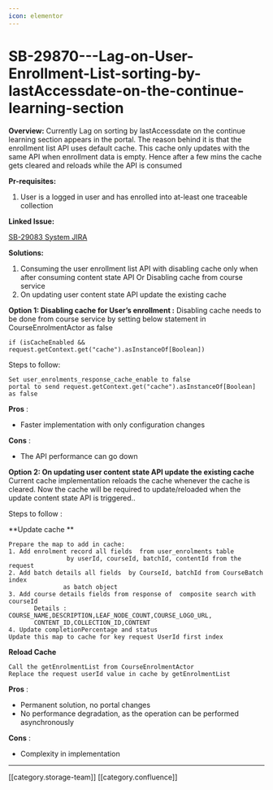 ```yaml
---
icon: elementor
---
```


# SB-29870---Lag-on-User-Enrollment-List-sorting-by-lastAccessdate-on-the-continue-learning-section

**Overview:** Currently Lag on sorting by lastAccessdate on the continue learning section appears in the portal. The reason behind it is that the enrollment list API uses default cache. This cache only updates with the same API when enrollment data is empty.  Hence after a few mins the cache gets cleared and reloads while the API is consumed

**Pr-requisites:**

1. User is a logged in user and has enrolled into at-least one traceable collection

**Linked Issue:**

[SB-29083 System JIRA](https://browse/SB-29083)

**Solutions:**

1. Consuming the user enrollment list API with disabling cache only when after consuming content state API Or Disabling cache from course service&#x20;
2. On updating user content state API update the existing cache&#x20;

**Option 1: Disabling cache for User’s enrollment :** Disabling cache needs to be done from course service by setting below statement in CourseEnrolmentActor as false

```
if (isCacheEnabled && request.getContext.get("cache").asInstanceOf[Boolean])
```

Steps to follow:

```
Set user_enrolments_response_cache_enable to false
portal to send request.getContext.get("cache").asInstanceOf[Boolean] as false
```

**Pros** :

* Faster implementation with only configuration changes&#x20;

**Cons** :

* The API performance can go down&#x20;

**Option 2: On updating user content state API update the existing cache** Current cache implementation reloads the cache whenever the cache is cleared. Now the cache will be required to update/reloaded when the update content state API is triggered..

Steps to follow :

\*\*Update cache \*\*

```
Prepare the map to add in cache:
1. Add enrolment record all fields  from user_enrolments table 
                by userId, courseId, batchId, contentId from the request
2. Add batch details all fields  by CourseId, batchId from CourseBatch index 
               as batch object 
3. Add course details fields from response of  composite search with courseId
       Details : COURSE_NAME,DESCRIPTION,LEAF_NODE_COUNT,COURSE_LOGO_URL,
       CONTENT_ID,COLLECTION_ID,CONTENT
4. Update completionPercentage and status     
Update this map to cache for key request UserId first index 
```

**Reload Cache**

```
Call the getEnrolmentList from CourseEnrolmentActor
Replace the request userId value in cache by getEnrolmentList
```

**Pros** :

* Permanent solution, no portal changes
* No performance degradation, as the operation can be performed asynchronously

**Cons** :

* Complexity in implementation

***

\[\[category.storage-team]] \[\[category.confluence]]
